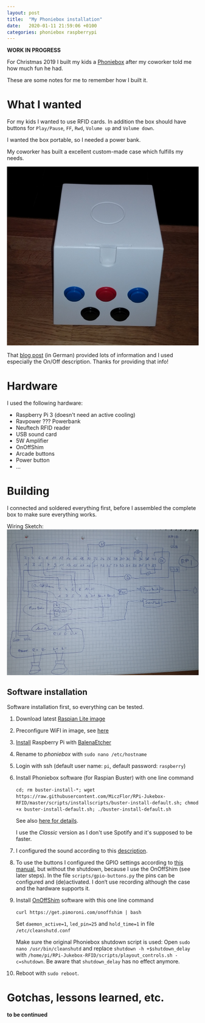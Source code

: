 ```yaml
---
layout: post
title:  "My Phoniebox installation"
date:   2020-01-11 21:59:06 +0100
categories: phoniebox raspberrypi
---
```


**WORK IN PROGRESS**

For Christmas 2019 I built my kids a [Phoniebox][phoniebox] after my coworker told me how much fun he had.

These are some notes for me to remember how I built it.

# What I wanted #

For my kids I wanted to use RFID cards. In addition the box should have buttons for `Play/Pause`, `FF`, `Rwd`, `Volume up` and `Volume down`.

I wanted the box portable, so I needed a power bank.

My coworker has built a excellent custom-made case which fulfills my needs.

![case](/assets/images/IMG_20191223_232037747.jpg)

That [blog post][blog-instructions] (in German) provided lots of information and I used especially the On/Off description. Thanks for providing that info!

# Hardware #

I used the following hardware:
* Raspberry Pi 3 (doesn't need an active cooling)
* Ravpower ??? Powerbank
* Neuftech RFID reader
* USB sound card
* 5W Amplifier
* OnOffShim 
* Arcade buttons
* Power button
* ...

# Building #

I connected and soldered everything first, before I assembled the complete box to make sure everything works.

Wiring Sketch:
![sketch](/assets/images/IMG_20200111_212542257.jpg)

## Software installation ##

Software installation first, so everything can be tested.

1. Download latest [Raspian Lite image][raspian-image]
2. Preconfigure WiFI in image, see [here][preconfigure-wifi]
3. [Install][install-rpi] Raspberry Pi with [BalenaEtcher][balenaetcher]
4. Rename to *phoniebox* with `sudo nano /etc/hostname`
5. Login with ssh (default user name: `pi`, default password: `raspberry`)
6. Install Phoniebox software (for Raspian Buster) with one line command

    `cd; rm buster-install-*; wget https://raw.githubusercontent.com/MiczFlor/RPi-Jukebox-RFID/master/scripts/installscripts/buster-install-default.sh; chmod +x buster-install-default.sh; ./buster-install-default.sh`

    See also [here for details][install-phoniebox].

    I use the *Classic* version as I don't use Spotify and it's supposed to be faster.

7. I configured the sound according to this [description][fix-sound].
8. To use the buttons I configured the GPIO settings according to [this manual][gpio-config], but without the shutdown, because I use the OnOffShim (see later steps). In the file `scripts/gpio-buttons.py` the pins can be configured and (de)activated. I don‘t use recording although the case and the hardware supports it.
9. Install [OnOffShim][onoffshim] software with this one line command

    `curl https://get.pimoroni.com/onoffshim | bash`

    Set `daemon_active=1`, `led_pin=25` and `hold_time=1` in file `/etc/cleanshutd.conf`

    Make sure the original Phoniebox shutdown script is used: Open `sudo nano /usr/bin/cleanshutd` and replace `shutdown -h +$shutdown_delay` with `/home/pi/RPi-Jukebox-RFID/scripts/playout_controls.sh -c=shutdown`. Be aware that `shutdown_delay` has no effect anymore.

10. Reboot with `sudo reboot`.

# Gotchas, lessons learned, etc. #

**to be continued**

[blog-instructions]: http://splittscheid.de/selfmade-phoniebox/
[phoniebox]: https://github.com/MiczFlor/RPi-Jukebox-RFID
[raspian-image]: https://downloads.raspberrypi.org/raspbian_lite_latest
[preconfigure-wifi]: https://raspberrypi.stackexchange.com/questions/10251/prepare-sd-card-for-wifi-on-headless-pi
[install-rpi]: https://www.raspberrypi.org/documentation/installation/installing-images/
[balenaetcher]: https://www.balena.io/etcher/
[install-phoniebox]: https://github.com/MiczFlor/RPi-Jukebox-RFID/wiki/INSTALL-stretch#one-line-install-command
[fix-sound]: https://github.com/MiczFlor/RPi-Jukebox-RFID/wiki/Troubleshooting-FAQ#audio-is-not-working
[gpio-config]: https://github.com/MiczFlor/RPi-Jukebox-RFID/wiki/Using-GPIO-hardware-buttons#how-to-connect-the-buttons
[onoffshim]: https://shop.pimoroni.com/products/onoff-shim